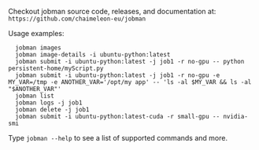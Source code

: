 
Checkout jobman source code, releases, and documentation at: `https://github.com/chaimeleon-eu/jobman`


Usage examples:
```
  jobman images
  jobman image-details -i ubuntu-python:latest
  jobman submit -i ubuntu-python:latest -j job1 -r no-gpu -- python persistent-home/myScript.py
  jobman submit -i ubuntu-python:latest -j job1 -r no-gpu -e MY_VAR=/tmp -e ANOTHER_VAR='/opt/my app' -- 'ls -al $MY_VAR && ls -al "$ANOTHER_VAR"'
  jobman list
  jobman logs -j job1
  jobman delete -j job1
  jobman submit -i ubuntu-python:latest-cuda -r small-gpu -- nvidia-smi
```
Type `jobman --help` to see a  list of supported commands and more.